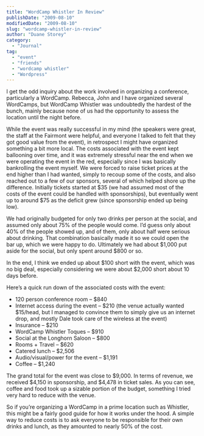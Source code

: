```yaml
---
title: "WordCamp Whistler In Review"
publishDate: "2009-08-10"
modifiedDate: "2009-08-10"
slug: "wordcamp-whistler-in-review"
author: "Duane Storey"
category:
  - "Journal"
tag:
  - "event"
  - "friends"
  - "wordcamp whistler"
  - "Wordpress"
---
```


I get the odd inquiry about the work involved in organizing a conference, particularly a WordCamp. Rebecca, John and I have organized several WordCamps, but WordCamp Whistler was undoubtedly the hardest of the bunch, mainly because none of us had the opportunity to assess the location until the night before.

While the event was really successful in my mind (the speakers were great, the staff at the Fairmont were helpful, and everyone I talked to felt that they got good value from the event), in retrospect I might have organized something a bit more local. The costs associated with the event kept ballooning over time, and it was extremely stressful near the end when we were operating the event in the red, especially since I was basically bankrolling the event myself. We were forced to raise ticket prices at the end higher than I had wanted, simply to recoup some of the costs, and also reached out to a few of our sponsors, several of which helped shore up the difference. Initially tickets started at $35 (we had assumed most of the costs of the event could be handled with sponsorships), but eventually went up to around $75 as the deficit grew (since sponsorship ended up being low).

We had originally budgeted for only two drinks per person at the social, and assumed only about 75% of the people would come. I’d guess only about 40% of the people showed up, and of them, only about half were serious about drinking. That combination basically made it so we could open the bar up, which we were happy to do. Ultimately we had about $1,000 put aside for the social, but only spent around $800 or so.

In the end, I think we ended up about $100 short with the event, which was no big deal, especially considering we were about $2,000 short about 10 days before.

Here’s a quick run down of the associated costs with the event:

- 120 person conference room – $840
- Internet access during the event – $210 (the venue actually wanted $15/head, but I managed to convince them to simply give us an internet drop, and mostly Dale took care of the wireless at the event)
- Insurance – $210
- WordCamp Whistler Toques – $910
- Social at the Longhorn Saloon – $800
- Rooms + Travel – $620
- Catered lunch – $2,506
- Audio/visual/power for the event – $1,191
- Coffee – $1,240

The grand total for the event was close to $9,000. In terms of revenue, we received $4,150 in sponsorship, and $4,478 in ticket sales. As you can see, coffee and food took up a sizable portion of the budget, something I tried very hard to reduce with the venue.

So if you’re organizing a WordCamp in a prime location such as Whistler, this might be a fairly good guide for how it works under the hood. A simple way to reduce costs is to ask everyone to be responsible for their own drinks and lunch, as they amounted to nearly 50% of the cost.